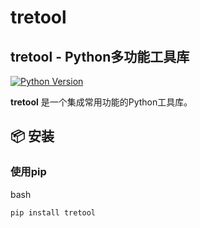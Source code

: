 # tretool

## tretool - Python多功能工具库

[![Python Version](https://img.shields.io/badge/python-3.8%2B-blue)](https://www.python.org/)

**tretool** 是一个集成常用功能的Python工具库。

## 📦 安装

### 使用pip
bash
```
pip install tretool
```
